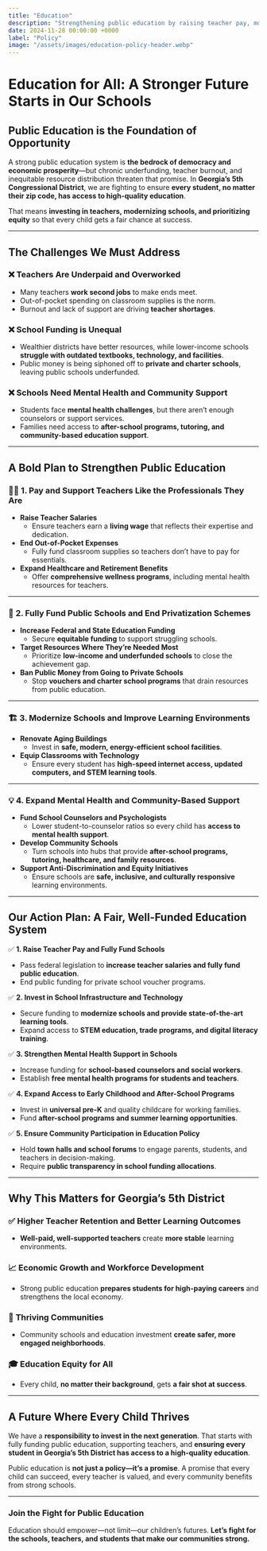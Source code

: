 ```yaml
---
title: "Education"
description: "Strengthening public education by raising teacher pay, modernizing schools, and ensuring equitable funding for all students."
date: 2024-11-28 00:00:00 +0000
label: "Policy"
image: "/assets/images/education-policy-header.webp"
---
```


# **Education for All: A Stronger Future Starts in Our Schools**  

## **Public Education is the Foundation of Opportunity**  

A strong public education system is **the bedrock of democracy and economic prosperity**—but chronic underfunding, teacher burnout, and inequitable resource distribution threaten that promise. In **Georgia’s 5th Congressional District**, we are fighting to ensure **every student, no matter their zip code, has access to high-quality education**.  

That means **investing in teachers, modernizing schools, and prioritizing equity** so that every child gets a fair chance at success.  

---

## **The Challenges We Must Address**  

### ❌ **Teachers Are Underpaid and Overworked**  
- Many teachers **work second jobs** to make ends meet.  
- Out-of-pocket spending on classroom supplies is the norm.  
- Burnout and lack of support are driving **teacher shortages**.  

### ❌ **School Funding is Unequal**  
- Wealthier districts have better resources, while lower-income schools **struggle with outdated textbooks, technology, and facilities**.  
- Public money is being siphoned off to **private and charter schools**, leaving public schools underfunded.  

### ❌ **Schools Need Mental Health and Community Support**  
- Students face **mental health challenges**, but there aren’t enough counselors or support services.  
- Families need access to **after-school programs, tutoring, and community-based education support**.  

---

## **A Bold Plan to Strengthen Public Education**  

### 👩‍🏫 **1. Pay and Support Teachers Like the Professionals They Are**  
- **Raise Teacher Salaries**  
  - Ensure teachers earn a **living wage** that reflects their expertise and dedication.  
- **End Out-of-Pocket Expenses**  
  - Fully fund classroom supplies so teachers don’t have to pay for essentials.  
- **Expand Healthcare and Retirement Benefits**  
  - Offer **comprehensive wellness programs**, including mental health resources for teachers.  

---

### 🏫 **2. Fully Fund Public Schools and End Privatization Schemes**  
- **Increase Federal and State Education Funding**  
  - Secure **equitable funding** to support struggling schools.  
- **Target Resources Where They’re Needed Most**  
  - Prioritize **low-income and underfunded schools** to close the achievement gap.  
- **Ban Public Money from Going to Private Schools**  
  - Stop **vouchers and charter school programs** that drain resources from public education.  

---

### 🏗️ **3. Modernize Schools and Improve Learning Environments**  
- **Renovate Aging Buildings**  
  - Invest in **safe, modern, energy-efficient school facilities**.  
- **Equip Classrooms with Technology**  
  - Ensure every student has **high-speed internet access, updated computers, and STEM learning tools**.  

---

### 💡 **4. Expand Mental Health and Community-Based Support**  
- **Fund School Counselors and Psychologists**  
  - Lower student-to-counselor ratios so every child has **access to mental health support**.  
- **Develop Community Schools**  
  - Turn schools into hubs that provide **after-school programs, tutoring, healthcare, and family resources**.  
- **Support Anti-Discrimination and Equity Initiatives**  
  - Ensure schools are **safe, inclusive, and culturally responsive** learning environments.  

---

## **Our Action Plan: A Fair, Well-Funded Education System**  

✅ **1. Raise Teacher Pay and Fully Fund Schools**  
- Pass federal legislation to **increase teacher salaries and fully fund public education**.  
- End public funding for private school voucher programs.  

✅ **2. Invest in School Infrastructure and Technology**  
- Secure funding to **modernize schools and provide state-of-the-art learning tools**.  
- Expand access to **STEM education, trade programs, and digital literacy training**.  

✅ **3. Strengthen Mental Health Support in Schools**  
- Increase funding for **school-based counselors and social workers**.  
- Establish **free mental health programs for students and teachers**.  

✅ **4. Expand Access to Early Childhood and After-School Programs**  
- Invest in **universal pre-K** and quality childcare for working families.  
- Fund **after-school programs and summer learning opportunities**.  

✅ **5. Ensure Community Participation in Education Policy**  
- Hold **town halls and school forums** to engage parents, students, and teachers in decision-making.  
- Require **public transparency in school funding allocations**.  

---

## **Why This Matters for Georgia’s 5th District**  

### ✅ **Higher Teacher Retention and Better Learning Outcomes**  
- **Well-paid, well-supported teachers** create **more stable** learning environments.  

### 📈 **Economic Growth and Workforce Development**  
- Strong public education **prepares students for high-paying careers** and strengthens the local economy.  

### 🏡 **Thriving Communities**  
- Community schools and education investment **create safer, more engaged neighborhoods**.  

### 🎓 **Education Equity for All**  
- Every child, **no matter their background**, gets **a fair shot at success**.  

---

## **A Future Where Every Child Thrives**  

We have a **responsibility to invest in the next generation**. That starts with fully funding public education, supporting teachers, and **ensuring every student in Georgia’s 5th District has access to a high-quality education**.  

Public education is **not just a policy—it’s a promise**. A promise that every child can succeed, every teacher is valued, and every community benefits from strong schools.  

---

### **Join the Fight for Public Education**  

Education should empower—not limit—our children’s futures. **Let’s fight for the schools, teachers, and students that make our communities strong.** 